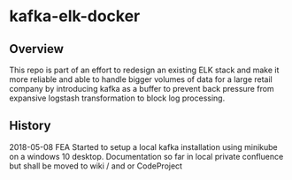 # kafka-elk-docker
## Overview
This repo is part of an effort to redesign an existing ELK stack 
and make it more reliable and able to handle bigger volumes of data 
for a large retail company by introducing kafka as a buffer to
prevent back pressure from expansive logstash transformation to
block log processing.

## History
2018-05-08  FEA Started to setup a local kafka installation using
                minikube on a windows 10 desktop. Documentation
                so far in local private confluence but shall be moved
                to wiki / and or CodeProject
